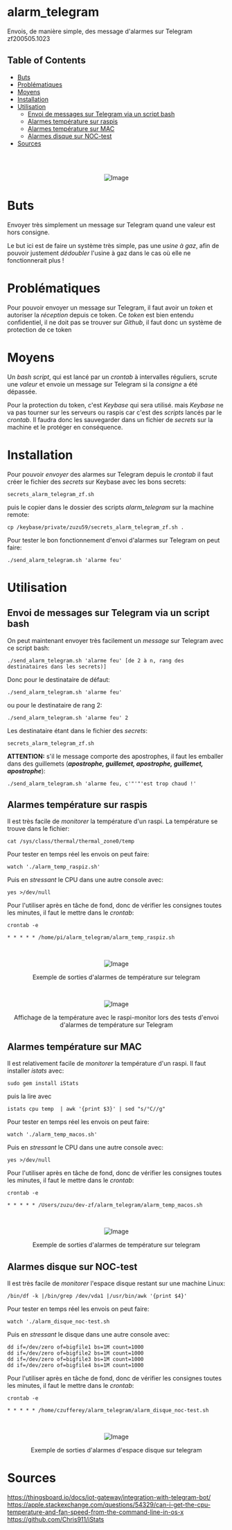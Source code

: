 # alarm_telegram
Envois, de manière simple, des message d'alarmes sur Telegram<br>
zf200505.1023

<!-- TOC titleSize:2 tabSpaces:2 depthFrom:1 depthTo:6 withLinks:1 updateOnSave:1 orderedList:0 skip:1 title:1 -->

## Table of Contents
- [Buts](#buts)
- [Problématiques](#problématiques)
- [Moyens](#moyens)
- [Installation](#installation)
- [Utilisation](#utilisation)
  - [Envoi de messages sur Telegram via un script bash](#envoi-de-messages-sur-telegram-via-un-script-bash)
  - [Alarmes température sur raspis](#alarmes-température-sur-raspis)
  - [Alarmes température sur MAC](#alarmes-température-sur-mac)
  - [Alarmes disque sur NOC-test](#alarmes-disque-sur-noc-test)
- [Sources](#sources)

<!-- /TOC -->

<br><br><center>![Image](https://raw.githubusercontent.com/zuzu59/alarm_telegram/master/img/icone_alarm_small.jpg)</center>

# Buts

Envoyer très simplement un message sur Telegram quand une valeur est hors consigne.

Le but ici est de faire un système très simple, pas une *usine à gaz*, afin de pouvoir justement *dédoubler* l'usine à gaz dans le cas où elle ne fonctionnerait plus !


# Problématiques

Pour pouvoir envoyer un message sur Telegram, il faut avoir un *token* et autoriser la *réception* depuis ce token. Ce *token* est bien entendu confidentiel, il ne doit pas se trouver sur *Github*, il faut donc un système de protection de ce token


# Moyens

Un *bash script*, qui est lancé par un *crontab* à intervalles réguliers, scrute une *valeur* et envoie un message sur Telegram si la *consigne* a été dépassée.

Pour la protection du token, c'est *Keybase* qui sera utilisé. mais *Keybase* ne va pas tourner sur les serveurs ou raspis car c'est des *scripts* lancés par le *crontab*. Il faudra donc les sauvegarder dans un fichier de *secrets* sur la machine et le protéger en conséquence.


# Installation

Pour pouvoir *envoyer* des alarmes sur Telegram depuis le *crontab* il faut créer le fichier des *secrets* sur Keybase avec les bons secrets:
```
secrets_alarm_telegram_zf.sh
```
puis le copier dans le dossier des scripts *alarm_telegram* sur la machine remote:
```
cp /keybase/private/zuzu59/secrets_alarm_telegram_zf.sh .
```
Pour tester le bon fonctionnement d'envoi d'alarmes sur Telegram on peut faire:
```
./send_alarm_telegram.sh 'alarme feu'
```


# Utilisation

## Envoi de messages sur Telegram via un script bash

On peut maintenant envoyer très facilement un *message* sur Telegram avec ce script bash:
```
./send_alarm_telegram.sh 'alarme feu' [de 2 à n, rang des destinataires dans les secrets)]
```
Donc pour le destinataire de défaut:
```
./send_alarm_telegram.sh 'alarme feu'
```
ou pour le destinataire de rang 2:
```
./send_alarm_telegram.sh 'alarme feu' 2
```
Les destinataire étant dans le fichier des *secrets*:
```
secrets_alarm_telegram_zf.sh
```
**ATTENTION:** s'il le message comporte des apostrophes, il faut les emballer dans des guillemets (***apostrophe, guillemet, apostrophe, guillemet, apostrophe***):
```
./send_alarm_telegram.sh 'alarme feu, c'"'"'est trop chaud !'
```


## Alarmes température sur raspis

Il est très facile de *monitorer* la température d'un raspi. La température se trouve dans le fichier:
```
cat /sys/class/thermal/thermal_zone0/temp
```
Pour tester en temps réel les envois on peut faire:
```
watch './alarm_temp_raspiz.sh'
```
Puis en *stressant* le CPU dans une autre console avec:
```
yes >/dev/null
```
Pour l'utiliser après en tâche de fond, donc de vérifier les consignes toutes les minutes, il faut le mettre dans le *crontab*:
```
crontab -e
```
```
* * * * * /home/pi/alarm_telegram/alarm_temp_raspiz.sh
```

<br><center>![Image](https://raw.githubusercontent.com/zuzu59/alarm_telegram/master/img/raspi-alarm-temp.png)

Exemple de sorties d'alarmes de température sur telegram
</center>

<br><center>![Image](https://raw.githubusercontent.com/zuzu59/alarm_telegram/master/img/raspi-monitor1.png)

Affichage de la température avec le raspi-monitor lors des tests d'envoi d'alarmes de température sur Telegram
</center>


## Alarmes température sur MAC

Il est relativement facile de *monitorer* la température d'un raspi. Il faut installer *istats* avec:
```
sudo gem install iStats
```
puis la lire avec
```
istats cpu temp  | awk '{print $3}' | sed "s/°C//g"
```
Pour tester en temps réel les envois on peut faire:
```
watch './alarm_temp_macos.sh'
```
Puis en *stressant* le CPU dans une autre console avec:
```
yes >/dev/null
```
Pour l'utiliser après en tâche de fond, donc de vérifier les consignes toutes les minutes, il faut le mettre dans le *crontab*:
```
crontab -e
```
```
* * * * * /Users/zuzu/dev-zf/alarm_telegram/alarm_temp_macos.sh
```

<br><center>![Image](https://raw.githubusercontent.com/zuzu59/alarm_telegram/master/img/mac-alarm-temp.png)

Exemple de sorties d'alarmes de température sur telegram
</center>


## Alarmes disque sur NOC-test

Il est très facile de *monitorer* l'espace disque restant sur une machine Linux:
```
/bin/df -k |/bin/grep /dev/vda1 |/usr/bin/awk '{print $4}'
```
Pour tester en temps réel les envois on peut faire:
```
watch './alarm_disque_noc-test.sh
```
Puis en *stressant* le disque dans une autre console avec:
```
dd if=/dev/zero of=bigfile1 bs=1M count=1000
dd if=/dev/zero of=bigfile2 bs=1M count=1000
dd if=/dev/zero of=bigfile3 bs=1M count=1000
dd if=/dev/zero of=bigfile4 bs=1M count=1000
```
Pour l'utiliser après en tâche de fond, donc de vérifier les consignes toutes les minutes, il faut le mettre dans le *crontab*:
```
crontab -e
```
```
* * * * * /home/czufferey/alarm_telegram/alarm_disque_noc-test.sh
```

<br><center>![Image](https://raw.githubusercontent.com/zuzu59/alarm_telegram/master/img/noc-test-alarm-disk.png)

Exemple de sorties d'alarmes d'espace disque sur telegram
</center>


# Sources

https://thingsboard.io/docs/iot-gateway/integration-with-telegram-bot/
https://apple.stackexchange.com/questions/54329/can-i-get-the-cpu-temperature-and-fan-speed-from-the-command-line-in-os-x
https://github.com/Chris911/iStats




